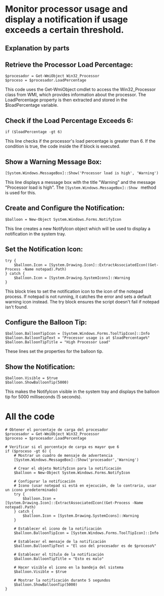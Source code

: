 # Monitor processor usage and display a notification if usage exceeds a certain threshold.

## Explanation by parts

## Retrieve the Processor Load Percentage:

```
$procesador = Get-WmiObject Win32_Processor
$proceso = $procesador.LoadPercentage
```
This code uses the Get-WmiObject cmdlet to access the Win32_Processor class from WMI, which provides information about the processor. The LoadPercentage property is then extracted and stored in the $loadPercentage variable.

## Check if the Load Percentage Exceeds 6:
```
if ($loadPercentage -gt 6)
```
This line checks if the processor's load percentage is greater than 6. If the condition is true, the code inside the if block is executed.

## Show a Warning Message Box:
```
[System.Windows.MessageBox]::Show('Processor load is high', 'Warning')
```
This line displays a message box with the title "Warning" and the message "Processor load is high". The `[System.Windows.MessageBox]::Show ` method is used for this.

## Create and Configure the Notification:
```
$balloon = New-Object System.Windows.Forms.NotifyIcon
```
This line creates a new NotifyIcon object which will be used to display a notification in the system tray.

## Set the Notification Icon:
```
try {
    $balloon.Icon = [System.Drawing.Icon]::ExtractAssociatedIcon((Get-Process -Name notepad).Path)
} catch {
    $balloon.Icon = [System.Drawing.SystemIcons]::Warning
}
```
This block tries to set the notification icon to the icon of the notepad process. If notepad is not running, it catches the error and sets a default warning icon instead. The try block ensures the script doesn't fail if notepad isn't found.

## Configure the Balloon Tip:
```
$balloon.BalloonTipIcon = [System.Windows.Forms.ToolTipIcon]::Info
$balloon.BalloonTipText = "Processor usage is at $loadPercentage%"
$balloon.BalloonTipTitle = "High Processor Load"
```
These lines set the properties for the balloon tip.

## Show the Notification:
```
$balloon.Visible = $true
$balloon.ShowBalloonTip(5000)
```
This makes the NotifyIcon visible in the system tray and displays the balloon tip for 5000 milliseconds (5 seconds).

# All the code
```
# Obtener el porcentaje de carga del procesador
$procesador = Get-WmiObject Win32_Processor
$proceso = $procesador.LoadPercentage

# Verificar si el porcentaje de carga es mayor que 6
if ($proceso -gt 6) {
    # Mostrar un cuadro de mensaje de advertencia
    [System.Windows.MessageBox]::Show('procesador','Warning')

    # Crear el objeto NotifyIcon para la notificación
    $balloon = New-Object System.Windows.Forms.NotifyIcon

    # Configurar la notificación
    # Icono (usar notepad si está en ejecución, de lo contrario, usar un icono predeterminado)
    try {
        $balloon.Icon = [System.Drawing.Icon]::ExtractAssociatedIcon((Get-Process -Name notepad).Path)
    } catch {
        $balloon.Icon = [System.Drawing.SystemIcons]::Warning
    }

    # Establecer el icono de la notificación
    $balloon.BalloonTipIcon = [System.Windows.Forms.ToolTipIcon]::Info

    # Establecer el mensaje de la notificación
    $balloon.BalloonTipText = "El uso del procesador es de $proceso%"

    # Establecer el título de la notificación
    $balloon.BalloonTipTitle = "Esto es malo"

    # Hacer visible el icono en la bandeja del sistema
    $balloon.Visible = $true

    # Mostrar la notificación durante 5 segundos
    $balloon.ShowBalloonTip(5000)
}
```
